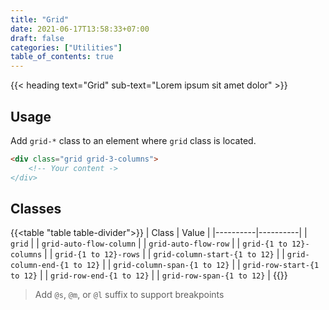 ```yaml
---
title: "Grid"
date: 2021-06-17T13:58:33+07:00
draft: false
categories: ["Utilities"]
table_of_contents: true
---
```


{{< heading text="Grid" sub-text="Lorem ipsum sit amet dolor" >}}

## Usage

Add `grid-*` class to an element where `grid` class is located.

``` html
<div class="grid grid-3-columns">
    <!-- Your content ->
</div>
```

## Classes

{{<table "table table-divider">}}
| Class | Value |
|----------|----------|
| `grid` |
| `grid-auto-flow-column` |
| `grid-auto-flow-row` |
| `grid-{1 to 12}-columns` |
| `grid-{1 to 12}-rows` |
| `grid-column-start-{1 to 12}` |
| `grid-column-end-{1 to 12}` |
| `grid-column-span-{1 to 12}` |
| `grid-row-start-{1 to 12}` |
| `grid-row-end-{1 to 12}` |
| `grid-row-span-{1 to 12}` |
{{</table>}}

> Add `@s`, `@m`, or `@l` suffix to support breakpoints